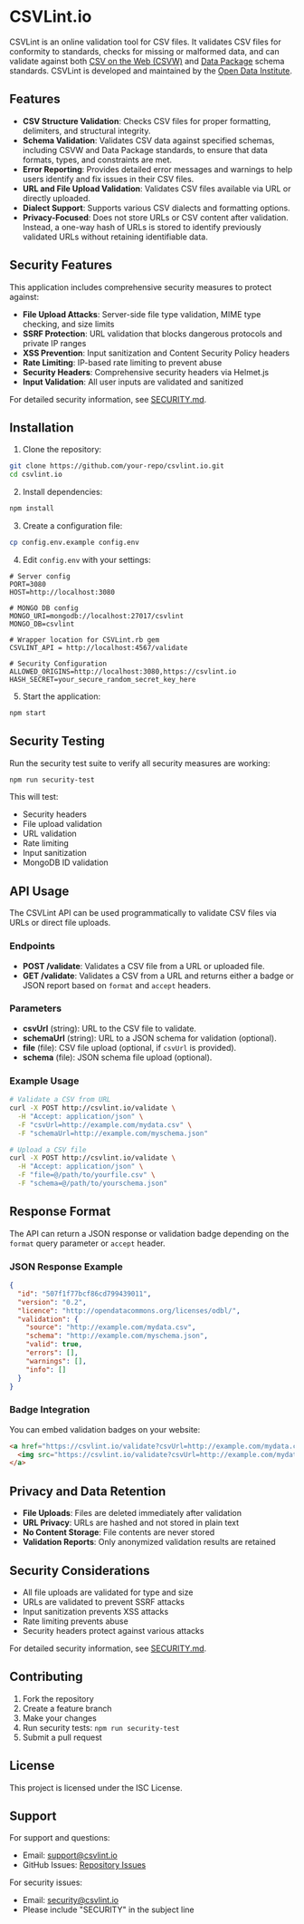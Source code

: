 # CSVLint.io

CSVLint is an online validation tool for CSV files. It validates CSV files for conformity to standards, checks for missing or malformed data, and can validate against both [CSV on the Web (CSVW)](https://www.w3.org/TR/tabular-data-model/) and [Data Package](https://specs.frictionlessdata.io/data-package/) schema standards. CSVLint is developed and maintained by the [Open Data Institute](https://theodi.org).

## Features

- **CSV Structure Validation**: Checks CSV files for proper formatting, delimiters, and structural integrity.
- **Schema Validation**: Validates CSV data against specified schemas, including CSVW and Data Package standards, to ensure that data formats, types, and constraints are met.
- **Error Reporting**: Provides detailed error messages and warnings to help users identify and fix issues in their CSV files.
- **URL and File Upload Validation**: Validates CSV files available via URL or directly uploaded.
- **Dialect Support**: Supports various CSV dialects and formatting options.
- **Privacy-Focused**: Does not store URLs or CSV content after validation. Instead, a one-way hash of URLs is stored to identify previously validated URLs without retaining identifiable data.

## Security Features

This application includes comprehensive security measures to protect against:

- **File Upload Attacks**: Server-side file type validation, MIME type checking, and size limits
- **SSRF Protection**: URL validation that blocks dangerous protocols and private IP ranges
- **XSS Prevention**: Input sanitization and Content Security Policy headers
- **Rate Limiting**: IP-based rate limiting to prevent abuse
- **Security Headers**: Comprehensive security headers via Helmet.js
- **Input Validation**: All user inputs are validated and sanitized

For detailed security information, see [SECURITY.md](SECURITY.md).

## Installation

1. Clone the repository:
```bash
git clone https://github.com/your-repo/csvlint.io.git
cd csvlint.io
```

2. Install dependencies:
```bash
npm install
```

3. Create a configuration file:
```bash
cp config.env.example config.env
```

4. Edit `config.env` with your settings:
```env
# Server config
PORT=3080
HOST=http://localhost:3080

# MONGO DB config
MONGO_URI=mongodb://localhost:27017/csvlint
MONGO_DB=csvlint

# Wrapper location for CSVLint.rb gem
CSVLINT_API = http://localhost:4567/validate

# Security Configuration
ALLOWED_ORIGINS=http://localhost:3080,https://csvlint.io
HASH_SECRET=your_secure_random_secret_key_here
```

5. Start the application:
```bash
npm start
```

## Security Testing

Run the security test suite to verify all security measures are working:

```bash
npm run security-test
```

This will test:
- Security headers
- File upload validation
- URL validation
- Rate limiting
- Input sanitization
- MongoDB ID validation

## API Usage

The CSVLint API can be used programmatically to validate CSV files via URLs or direct file uploads.

### Endpoints

- **POST /validate**: Validates a CSV file from a URL or uploaded file.
- **GET /validate**: Validates a CSV from a URL and returns either a badge or JSON report based on `format` and `accept` headers.

### Parameters

- **csvUrl** (string): URL to the CSV file to validate.
- **schemaUrl** (string): URL to a JSON schema for validation (optional).
- **file** (file): CSV file upload (optional, if `csvUrl` is provided).
- **schema** (file): JSON schema file upload (optional).

### Example Usage

```bash
# Validate a CSV from URL
curl -X POST http://csvlint.io/validate \
  -H "Accept: application/json" \
  -F "csvUrl=http://example.com/mydata.csv" \
  -F "schemaUrl=http://example.com/myschema.json"

# Upload a CSV file
curl -X POST http://csvlint.io/validate \
  -H "Accept: application/json" \
  -F "file=@/path/to/yourfile.csv" \
  -F "schema=@/path/to/yourschema.json"
```

## Response Format

The API can return a JSON response or validation badge depending on the `format` query parameter or `accept` header.

### JSON Response Example

```json
{
  "id": "507f1f77bcf86cd799439011",
  "version": "0.2",
  "licence": "http://opendatacommons.org/licenses/odbl/",
  "validation": {
    "source": "http://example.com/mydata.csv",
    "schema": "http://example.com/myschema.json",
    "valid": true,
    "errors": [],
    "warnings": [],
    "info": []
  }
}
```

### Badge Integration

You can embed validation badges on your website:

```html
<a href="https://csvlint.io/validate?csvUrl=http://example.com/mydata.csv">
  <img src="https://csvlint.io/validate?csvUrl=http://example.com/mydata.csv&format=svg" alt="Validation Badge">
</a>
```

## Privacy and Data Retention

- **File Uploads**: Files are deleted immediately after validation
- **URL Privacy**: URLs are hashed and not stored in plain text
- **No Content Storage**: File contents are never stored
- **Validation Reports**: Only anonymized validation results are retained

## Security Considerations

- All file uploads are validated for type and size
- URLs are validated to prevent SSRF attacks
- Input sanitization prevents XSS attacks
- Rate limiting prevents abuse
- Security headers protect against various attacks

For detailed security information, see [SECURITY.md](SECURITY.md).

## Contributing

1. Fork the repository
2. Create a feature branch
3. Make your changes
4. Run security tests: `npm run security-test`
5. Submit a pull request

## License

This project is licensed under the ISC License.

## Support

For support and questions:
- Email: support@csvlint.io
- GitHub Issues: [Repository Issues](https://github.com/your-repo/issues)

For security issues:
- Email: security@csvlint.io
- Please include "SECURITY" in the subject line
